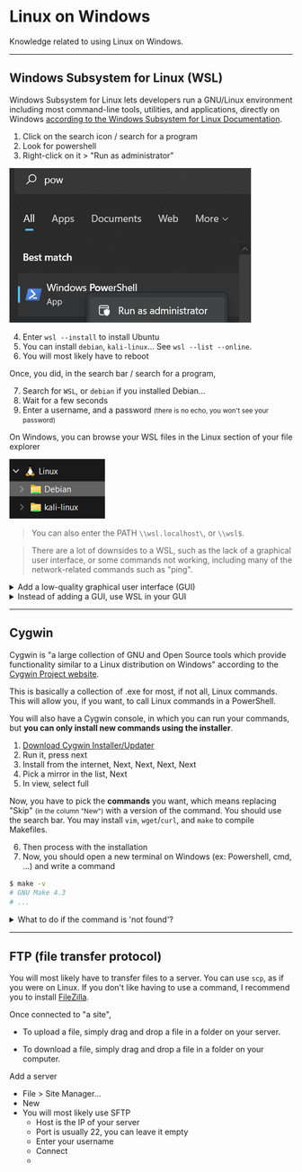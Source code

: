 # Linux on Windows

Knowledge related to using Linux on Windows.

<hr class="sl">

## Windows Subsystem for Linux (WSL)

<div class="row row-cols-md-2"><div>

Windows Subsystem for Linux lets developers run a GNU/Linux environment including most command-line tools, utilities, and applications, directly on Windows [according to the Windows Subsystem for Linux Documentation](https://learn.microsoft.com/en-us/windows/wsl/).

1. Click on the search icon / search for a program
2. Look for powershell
3. Right-click on it > "Run as administrator"

![run_powershell_as_admin](_images/run_powershell_as_admin.png)
</div><div>

4. Enter `wsl --install` to install Ubuntu
5. You can install `debian`, `kali-linux`... See `wsl --list --online`.
6. You will most likely have to reboot

Once, you did, in the search bar / search for a program, 

7. Search for `WSL`, or `debian` if you installed Debian...
8. Wait for a few seconds
9. Enter a username, and a password <small>(there is no echo, you won't see your password)</small>

On Windows, you can browse your WSL files in the Linux section of your file explorer

![browse_wsl_files](_images/browse_wsl_files.png)

> You can also enter the PATH `\\wsl.localhost\`, or `\\wsl$`.
</div></div>

> There are a lot of downsides to a WSL, such as the lack of a graphical user interface, or some commands not working, including many of the network-related commands such as "ping".

<div class="row row-cols-md-2"><div>

<details class="details-e">
<summary>Add a low-quality graphical user interface (GUI)</summary>

It will be a low quality once, but it still possible for some software. You need to install [XMing](http://www.straightrunning.com/XmingNotes/), and [XMing fonts](http://www.straightrunning.com/XmingNotes/). **Scroll to "public domain" to find the download links**. Then, every time you need to use `-c` (graphical version), start XMing first. For instance

```bash
$ sudo apt-get update
# editor: sublime text
$ sudo apt-get install sublime-text
$ subl -c
# editor: emacs
$ sudo apt-get install emacs
$ emacs -c
# editor: IntelliJ
# ... get the tar.gz on their Website, tar xvf idea.tar.gz
# inside the bin folder, run the .sh
$ ./idea.sh -c
```
</details>
</div><div>

<details class="details-e">
<summary>Instead of adding a GUI, use WSL in your GUI</summary>

Instead of adding a low-quality graphical user interface, it would be better to use WSL directly in your text editor (VSCode...), or directly in your IDE (IntelliJ...).

* [IntelliJ](https://www.jetbrains.com/help/idea/how-to-use-wsl-development-environment-in-product.html) can use a Java installed on a WSL, detect installed WSLs, and create a project on one of them.
* [Configure CLion](https://www.jetbrains.com/help/clion/how-to-use-wsl-development-environment-in-product.html) to use a WSL C Compiler, which make functions such as `fork()` available
* [Get started using VSCode with WSL](https://learn.microsoft.com/en-us/windows/wsl/tutorials/wsl-vscode), or this for [C/C++, and WSL](https://code.visualstudio.com/docs/cpp/config-wsl)
</details>
</div></div>

<hr class="sr">

## Cygwin

<div class="row row-cols-md-2"><div>

Cygwin is "a large collection of GNU and Open Source tools which provide functionality similar to a Linux distribution on Windows" according to the [Cygwin Project website](https://www.cygwin.com/). 

This is basically a collection of .exe for most, if not all, Linux commands. This will allow you, if you want, to call Linux commands in a PowerShell.

You will also have a Cygwin console, in which you can run your commands, but **you can only install new commands using the installer**.
</div><div>

1. [Download Cygwin Installer/Updater](https://www.cygwin.com/install.html)
2. Run it, press next
3. Install from the internet, Next, Next, Next, Next
4. Pick a mirror in the list, Next
5. In view, select full

Now, you have to pick the **commands** you want, which means replacing "Skip" <small>(in the column "New")</small> with a version of the command. You should use the search bar. You may install `vim`, `wget`/`curl`, and `make` to compile Makefiles.

6. Then process with the installation
7. Now, you should open a new terminal on Windows (ex: Powershell, cmd, ...) and write a command

```bash
$ make -v
# GNU Make 4.3
# ...
```

<details class="details-e">
<summary>What to do if the command is 'not found'?</summary>

* You may have to restart your IDE (if you are using one), or your computer.
* If this is still not working, check that `C:/cygwin64/bin` is in the PATH.
</details>

</div></div>

<hr class="sl">

## FTP (file transfer protocol)

<div class="row row-cols-md-2"><div>

You will most likely have to transfer files to a server. You can use `scp`, as if you were on Linux. If you don't like having to use a command, I recommend you to install [FileZilla](https://filezilla-project.org/).

Once connected to "a site",

* To upload a file, simply drag and drop a file in a folder on your server.

* To download a file, simply drag and drop a file in a folder on your computer.
</div><div>

Add a server

* File > Site Manager...
* New
* You will most likely use SFTP
    * Host is the IP of your server
    * Port is usually 22, you can leave it empty
    * Enter your username
    * Connect
    * 
</div></div>